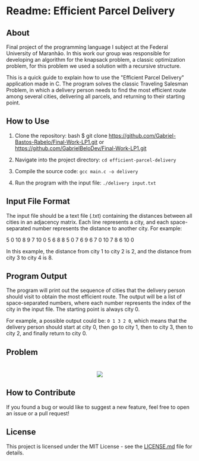 # Readme: Efficient Parcel Delivery

## About

Final project of the programming language I subject at the Federal University of Maranhão. In this work our group was responsible for developing an algorithm for the knapsack problem, a classic optimization problem, for this problem we used a solution with a recursive structure.

This is a quick guide to explain how to use the "Efficient Parcel Delivery" application made in C. The program solves the classic Traveling Salesman Problem, in which a delivery person needs to find the most efficient route among several cities, delivering all parcels, and returning to their starting point.

## How to Use

1. Clone the repository: 
bash
$ git clone https://github.com/Gabriel-Bastos-Rabelo/Final-Work-LP1.git 
or https://github.com/GabrielBeloDev/Final-Work-LP1.git

2. Navigate into the project directory: `cd efficient-parcel-delivery`
3. Compile the source code: `gcc main.c -o delivery`
4. Run the program with the input file: `./delivery input.txt`

## Input File Format

The input file should be a text file (.txt) containing the distances between all cities in an adjacency matrix. Each line represents a city, and each space-separated number represents the distance to another city. For example:


5
0 10 8 9 7
10 0 5 6 8
8 5 0 7 6
9 6 7 0 10
7 8 6 10 0


In this example, the distance from city 1 to city 2 is 2, and the distance from city 3 to city 4 is 8.

## Program Output

The program will print out the sequence of cities that the delivery person should visit to obtain the most efficient route. The output will be a list of space-separated numbers, where each number represents the index of the city in the input file. The starting point is always city 0.

For example, a possible output could be: `0 1 3 2 0`, which means that the delivery person should start at city 0, then go to city 1, then to city 3, then to city 2, and finally return to city 0.

## Problem

<h1 align="center"><img src="https://i.postimg.cc/tCWRSjc6/Captura-de-tela-de-2023-06-21-09-50-18.png"/></h1>

## How to Contribute

If you found a bug or would like to suggest a new feature, feel free to open an issue or a pull request!

## License

This project is licensed under the MIT License - see the [LICENSE.md](LICENSE.md) file for details.